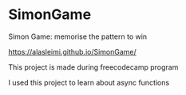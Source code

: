 # SimonGame
Simon Game: memorise the pattern to win

https://alasleimi.github.io/SimonGame/

This project is made during freecodecamp program

I used this project to learn about async functions
